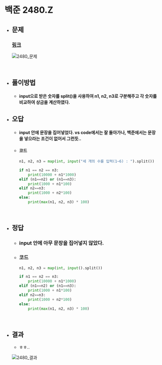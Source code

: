 # 백준 2480.Z

- ## 문제
    ### [링크](https://www.acmicpc.net/problem/2480)

    ![2480_문제](https://github.com/user-attachments/assets/c21cb938-1f77-4777-bc6b-38b7ae7b88b0)

<br>

- ## 풀이방법
    - #### input으로 받은 숫자를 split()을 사용하여 n1, n2, n3로 구분해주고 각 숫자를 비교하여 상금을 계산하였다.

- ## 오답

    - #### input 안에 문장을 집어넣었다. vs code에서는 잘 돌아가나, 백준에서는 문장을 넣으라는 조건이 없어서 그런듯..

    - #### 코드
        ```python
        n1, n2, n3 = map(int, input("세 개의 수를 입력(1~6) : ").split())

        if n1 == n2 == n3:
            print(10000 + n1*1000)
        elif (n1==n2) or (n1==n3):
            print(1000 + n1*100)
        elif n2==n3:
            print(1000 + n2*100)
        else:
            print(max(n1, n2, n3) * 100)
        ```

<br>

- ## 정답

    - ### input 안에 아무 문장을 집어넣지 않았다.

    - ### 코드

        ```python
        n1, n2, n3 = map(int, input().split())

        if n1 == n2 == n3:
            print(10000 + n1*1000)
        elif (n1==n2) or (n1==n3):
            print(1000 + n1*100)
        elif n2==n3:
            print(1000 + n2*100)
        else:
            print(max(n1, n2, n3) * 100)
        ```

<br>

- ## 결과
    - ㅎㅎ..

    ![2480_결과](https://github.com/user-attachments/assets/34d631c4-9eb0-493f-8de6-a39665cfdfec)
